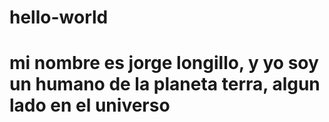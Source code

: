 # hello-world
# mi nombre es jorge longillo, y yo soy un humano de la planeta terra, algun lado en el universo
